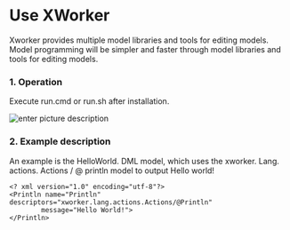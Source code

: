 # Use XWorker
Xworker provides multiple model libraries and tools for editing models. Model programming will be simpler and faster through model libraries and tools for editing models.

### 1. Operation
Execute run.cmd or run.sh after installation.

![enter picture description](https://images.gitee.com/uploads/images/2021/0930/103612_83ce40fb_493262.jpeg  "usexworker.jpg")

### 2. Example description
An example is the HelloWorld. DML model, which uses the xworker. Lang. actions. Actions / @ println model to output Hello world!
```
<? xml version="1.0" encoding="utf-8"?>
<Println name="Println" descriptors="xworker.lang.actions.Actions/@Println"
        message="Hello World!">
</Println>
```
